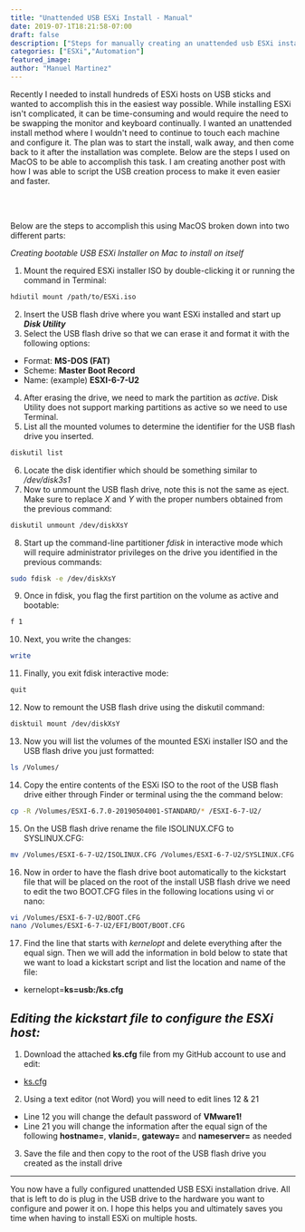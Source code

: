 ```yaml
---
title: "Unattended USB ESXi Install - Manual"
date: 2019-07-1T18:21:58-07:00
draft: false
description: ["Steps for manually creating an unattended usb ESXi installer"]
categories: ["ESXi","Automation"]
featured_image:
author: "Manuel Martinez"
---
```


Recently I needed to install hundreds of ESXi hosts on USB sticks and wanted to accomplish this in the easiest way possible. While installing ESXi isn't complicated, it can be time-consuming and would require the need to be swapping the monitor and keyboard continually. I wanted an unattended install method where I wouldn't need to continue to touch each machine  and configure it. The plan was to start the install, walk away, and then come back to it after the installation was complete. Below are the steps I used on MacOS to be able to accomplish this task. I am creating another post with how I was able to script the USB creation process to make it even easier and faster.

<br>
<br>

Below are the steps to accomplish this using MacOS broken down into two different parts:

_Creating bootable USB ESXi Installer on Mac to install on itself_

1. Mount the required ESXi installer ISO by double-clicking it or running the command in Terminal:
```bash
hdiutil mount /path/to/ESXi.iso 
```
2. Insert the USB flash drive where you want ESXi installed and start up __*Disk Utility*__
3. Select the USB flash drive so that we can erase it and format it with the following options:
* Format: **MS-DOS (FAT)**
 * Scheme: **Master Boot Record**
 * Name: (example) **ESXI-6-7-U2**
4. After erasing the drive, we need to mark the partition as _active_. Disk Utility does not support marking partitions as active so we need to use Terminal.
5. List all the mounted volumes to determine the identifier for the USB flash drive you inserted.
```bash
diskutil list
```
6. Locate the disk identifier which should be something similar to */dev/disk3s1*
7. Now to unmount the USB flash drive, note this is not the same as eject. Make sure to replace *X* and *Y* with the proper numbers obtained from the previous command:
```bash
diskutil unmount /dev/diskXsY
```
8. Start up the command-line partitioner *fdisk* in interactive mode which will require administrator privileges on the drive you identified in the previous commands:
```bash
sudo fdisk -e /dev/diskXsY
```
9. Once in fdisk, you flag the first partition on the volume as active and bootable:
```bash
f 1
```
10. Next, you write the changes:
```bash
write
```
11. Finally, you exit fdisk interactive mode:
```bash
quit
```
12. Now to remount the USB flash drive using the diskutil command:
```bash
disktuil mount /dev/diskXsY
```
13. Now you will list the volumes of the mounted ESXi installer ISO and the USB flash drive you just formatted:
```bash
ls /Volumes/
```
14. Copy the entire contents of the ESXi ISO to the root of the USB flash drive either through Finder or terminal using the the command below:
```bash
cp -R /Volumes/ESXI-6.7.0-20190504001-STANDARD/* /ESXI-6-7-U2/
```
15. On the USB flash drive rename the file ISOLINUX.CFG to SYSLINUX.CFG:
```bash
mv /Volumes/ESXI-6-7-U2/ISOLINUX.CFG /Volumes/ESXI-6-7-U2/SYSLINUX.CFG
```
16. Now in order to have the flash drive boot automatically to the kickstart file that will be placed on the root of the install USB flash drive we need to edit the two BOOT.CFG files in the following locations using vi or nano:
```bash
vi /Volumes/ESXI-6-7-U2/BOOT.CFG
nano /Volumes/ESXI-6-7-U2/EFI/BOOT/BOOT.CFG
```
17. Find the line that starts with _kernelopt_ and delete everything after the equal sign. Then we will add the information in bold below to state that we want to load a kickstart script and list the location and name of the file:
* kernelopt=**ks=usb:/ks.cfg**  


_Editing the kickstart file to configure the ESXi host:_  
---

1. Download the attached **ks.cfg** file from my GitHub account to use and edit:  
* [ks.cfg](https://www.github.com/datacenterjourney/ "download ks.cfg file")  
2. Using a text editor (not Word) you will need to edit lines 12 & 21  
* Line 12 you will change the default password of **VMware1!**  
* Line 21 you will change the information after the equal sign of the following **hostname=**, **vlanid=**, **gateway=** and **nameserver=** as needed
3. Save the file and then copy to the root of the USB flash drive you created as the install drive

---

You now have a fully configured unattended USB ESXi installation drive. All that is left to do is plug in the USB drive to the hardware you want to configure and power it on. I hope this helps you and ultimately saves you time when having to install ESXi on multiple hosts.
